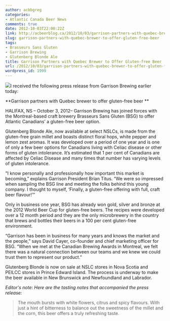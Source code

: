 ```yaml
---
author: acbbgreg
categories:
- Atlantic Canada Beer News
comments: true
date: 2012-10-03T22:00:22Z
link: http://acbeerblog.ca/2012/10/03/garrison-partners-with-quebec-brewer-to-offer-gluten-free-beer/
slug: garrison-partners-with-quebec-brewer-to-offer-gluten-free-beer
tags:
- Brasseurs Sans Gluten
- Garrison Brewing
- Glutenberg Blonde Ale
title: Garrison Partners with Quebec Brewer to Offer Gluten-free Beer
url: /2012/10/03/garrison-partners-with-quebec-brewer-to-offer-gluten-free-beer/
wordpress_id: 1999
---
```


[![](http://acbeerblog.ca/wp-content/uploads/2012/10/glutenberg.jpg)](http://acbeerblog.ca/wp-content/uploads/2012/10/glutenberg.jpg)I received the following press release from Garrison Brewing earlier today:

**Garrison partners with Quebec brewer to offer gluten-free beer **

HALIFAX, NS – October 3, 2012– Garrison Brewing has joined forces with the Montreal-based craft brewery Brasseurs Sans Gluten (BSG) to offer Atlantic Canadians’ a gluten-free beer option.

Glutenberg Blonde Ale, now available at select NSLCs, is made from the gluten-free grain millet and boasts distinct floral hops, white pepper and lemon zest aromas. It was developed over a period of one year and is one of only a few beer options for Canadians living with Celiac disease or other forms of gluten intolerance. It’s estimated that 1 per cent of Canadians are affected by Celiac Disease and many times that number has varying levels of gluten intolerance.

"I know personally and professionally how important this market is becoming,” explains Garrison President Brian Titus. “We were so impressed when sampling the BSG line and meeting the folks behind this young company. I thought to myself, ‘Finally, a gluten-free offering with full, craft beer flavour!’”

Only in business one year, BSG has already won gold, silver and bronze at the 2012 World Beer Cup for gluten-free beers. The recipes were developed over a 12 month period and they are the only microbrewery in the country that brews and bottles their beers in a 100 per cent gluten-free environment.

“Garrison has been in business for many years and knows the market and the people,” says David Cayer, co-founder and chief marketing officer for BSG. “When we met at the Canadian Brewing Awards in Montreal, we felt there was a natural connection between our teams and we knew we could trust them to represent our product.”

Glutenberg Blonde is now on sale at NSLC stores in Nova Scotia and PEILCC stores in Prince Edward Island. The process is underway to make the beer available in New Brunswick and Newfoundland and Labrador.

_Editor's note_:  _Here are the tasting notes that accompanied the press release:_


<blockquote>The mouth bursts with white flowers, citrus and spicy flavours. With just a hint of bitterness to balance out the sweetness of the millet and the corn, this beer offers a truly refreshing taste.</blockquote>
